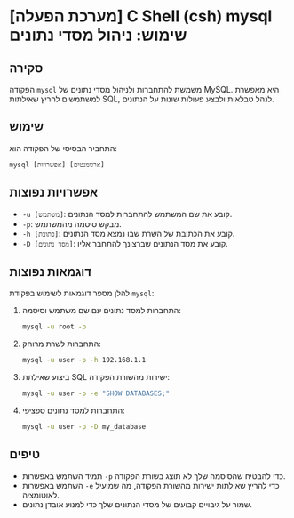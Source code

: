 # [מערכת הפעלה] C Shell (csh) mysql שימוש: ניהול מסדי נתונים

## סקירה
הפקודה `mysql` משמשת להתחברות ולניהול מסדי נתונים של MySQL. היא מאפשרת למשתמשים להריץ שאילתות SQL, לנהל טבלאות ולבצע פעולות שונות על הנתונים.

## שימוש
התחביר הבסיסי של הפקודה הוא:

```
mysql [אפשרויות] [ארגומנטים]
```

## אפשרויות נפוצות
- `-u [משתמש]`: קובע את שם המשתמש להתחברות למסד הנתונים.
- `-p`: מבקש סיסמה מהמשתמש.
- `-h [כתובת]`: קובע את הכתובת של השרת שבו נמצא מסד הנתונים.
- `-D [מסד נתונים]`: קובע את מסד הנתונים שברצונך להתחבר אליו.

## דוגמאות נפוצות
להלן מספר דוגמאות לשימוש בפקודת `mysql`:

1. התחברות למסד נתונים עם שם משתמש וסיסמה:
   ```bash
   mysql -u root -p
   ```

2. התחברות לשרת מרוחק:
   ```bash
   mysql -u user -p -h 192.168.1.1
   ```

3. ביצוע שאילתת SQL ישירות מהשורת הפקודה:
   ```bash
   mysql -u user -p -e "SHOW DATABASES;"
   ```

4. התחברות למסד נתונים ספציפי:
   ```bash
   mysql -u user -p -D my_database
   ```

## טיפים
- תמיד השתמש באפשרות `-p` כדי להבטיח שהסיסמה שלך לא תוצג בשורת הפקודה.
- השתמש באפשרות `-e` כדי להריץ שאילתות ישירות מהשורת הפקודה, מה שמועיל לאוטומציה.
- שמור על גיבויים קבועים של מסדי הנתונים שלך כדי למנוע אובדן נתונים.